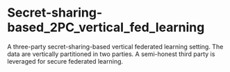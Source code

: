 # Secret-sharing-based_2PC_vertical_fed_learning
A three-party secret-sharing-based vertical federated learning setting. The data are vertically partitioned in two parties. A semi-honest third party is leveraged for secure federated learning.
